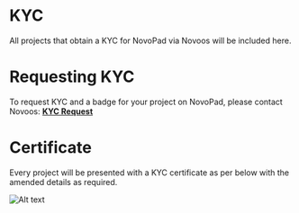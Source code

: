 # KYC

All projects that obtain a KYC for NovoPad via Novoos will be included here.

# Requesting KYC

To request KYC and a badge for your project on NovoPad, please contact Novoos: **[KYC Request](https://t.me/novoosecosystem)**

# Certificate

Every project will be presented with a KYC certificate as per below with the amended details as required.

![Alt text](https://novoos.net/wp-content/uploads/2022/12/Novoos-KYC-certificate.png "NovoPad KYC certificate")
